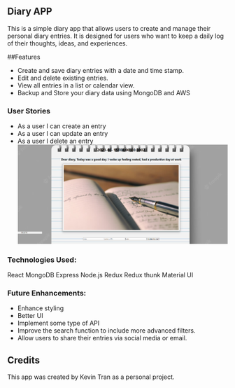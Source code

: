 ## Diary APP
This is a simple diary app that allows users to create and manage their personal diary entries. It is designed for users who want to keep a daily log of their thoughts, ideas, and experiences.

##Features
- Create and save diary entries with a date and time stamp.
- Edit and delete existing entries.
- View all entries in a list or calendar view.
- Backup and Store your diary data using MongoDB and AWS 

### User Stories

- As a user I can create an entry
- As a user I can update an entry
- As a user I delete an entry
![Alt text](diary.png)

### Technologies Used:
React
MongoDB
Express
Node.js
Redux
Redux thunk
Material UI
### Future Enhancements:
- Enhance styling
- Better UI
- Implement some type of API
- Improve the search function to include more advanced filters.
- Allow users to share their entries via social media or email.
## Credits
This app was created by Kevin Tran as a personal project.